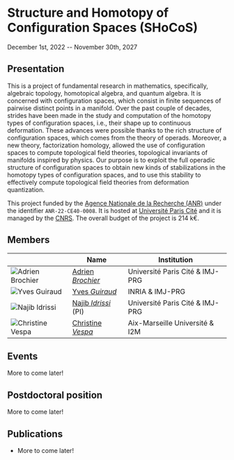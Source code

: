 # Structure and Homotopy of Configuration Spaces (SHoCoS)

December 1st, 2022 -- November 30th, 2027

## Presentation

This is a project of fundamental research in mathematics, specifically, algebraic topology, homotopical algebra, and quantum algebra. It is concerned with configuration spaces, which consist in finite sequences of pairwise distinct points in a manifold. Over the past couple of decades, strides have been made in the study and computation of the homotopy types of configuration spaces, i.e., their shape up to continuous deformation. These advances were possible thanks to the rich structure of configuration spaces, which comes from the theory of operads. Moreover, a new theory, factorization homology, allowed the use of configuration spaces to compute topological field theories, topological invariants of manifolds inspired by physics. Our purpose is to exploit the full operadic structure of configuration spaces to obtain new kinds of stabilizations in the homotopy types of configuration spaces, and to use this stability to effectively compute topological field theories from deformation quantization.

This project funded by the [Agence Nationale de la Recherche (ANR)](https://anr.fr) under the identifier `ANR-22-CE40-0008`.
It is hosted at [Université Paris Cité](https://u-paris.fr) and it is managed by the [CNRS](https://www.cnrs.fr/).
The overall budget of the project is 214&nbsp;k€.

## Members

| | Name | Institution |
|-|-|-|
| ![Adrien Brochier](/photo/adrien.webp) | [Adrien *Brochier*](https://abrochier.org/) | Université Paris Cité & IMJ-PRG |
| ![Yves Guiraud](/photo/yves.webp) | [Yves *Guiraud*](https://webusers.imj-prg.fr/~yves.guiraud/) | INRIA & IMJ-PRG |
| ![Najib Idrissi](/photo/najib.webp) | [Najib *Idrissi*](https://idrissi.eu) (PI) | Université Paris Cité & IMJ-PRG |
| ![Christine Vespa](/photo/christine.webp) | [Christine *Vespa*](https://irma.math.unistra.fr/~vespa/) | Aix-Marseille Université & I2M |

## Events

More to come later!

## Postdoctoral position

More to come later!

## Publications

* More to come later!
